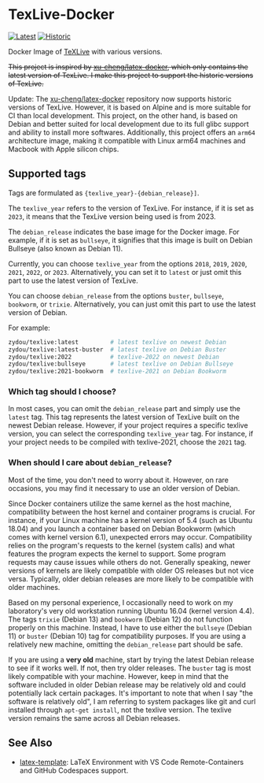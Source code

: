 # TexLive-Docker

[![Latest](https://github.com/zydou/texlive/actions/workflows/build-latest.yml/badge.svg)](https://github.com/zydou/texlive/actions/workflows/build-latest.yml)
[![Historic](https://github.com/zydou/texlive/actions/workflows/build-historic.yml/badge.svg)](https://github.com/zydou/texlive/actions/workflows/build-historic.yml)

Docker Image of [TeXLive](http://tug.org/texlive/) with various versions.

~~This project is inspired by [xu-cheng/latex-docker](https://github.com/xu-cheng/latex-docker), which only contains the latest version of TexLive. I make this project to support the historic versions of TexLive.~~

Update: The [xu-cheng/latex-docker](https://github.com/xu-cheng/latex-docker) repository now supports historic versions of TexLive. However, it is based on Alpine and is more suitable for CI than local development. This project, on the other hand, is based on Debian and better suited for local development due to its full glibc support and ability to install more softwares. Additionally, this project offers an `arm64` architecture image, making it compatible with Linux arm64 machines and Macbook with Apple silicon chips.

## Supported tags

Tags are formulated as `{texlive_year}-{debian_release}]`.

The `texlive_year` refers to the version of TexLive. For instance, if it is set as `2023`, it means that the TexLive version being used is from 2023.

The `debian_release` indicates the base image for the Docker image. For example, if it is set as `bullseye`, it signifies that this image is built on Debian Bullseye (also known as Debian 11).

Currently, you can choose `texlive_year` from the options `2018`, `2019`, `2020`, `2021`, `2022`, or `2023`. Alternatively, you can set it to `latest` or just omit this part to use the latest version of TexLive.

You can choose `debian_release` from the options `buster`, `bullseye`, `bookworm`, or `trixie`. Alternatively, you can just omit this part to use the latest version of Debian.

For example:

```sh
zydou/texlive:latest         # latest texlive on newest Debian
zydou/texlive:latest-buster  # latest texlive on Debian Buster
zydou/texlive:2022           # texlive-2022 on newest Debian
zydou/texlive:bullseye       # latest texlive on Debian Bullseye
zydou/texlive:2021-bookworm  # texlive-2021 on Debian Bookworm
```

### Which tag should I choose?

In most cases, you can omit the `debian_release` part and simply use the `latest` tag. This tag represents the latest version of TexLive built on the newest Debian release. However, if your project requires a specific texlive version, you can select the corresponding `texlive_year` tag. For instance, if your project needs to be compiled with texlive-2021, choose the `2021` tag.

### When should I care about `debian_release`?

Most of the time, you don't need to worry about it. However, on rare occasions, you may find it necessary to use an older version of Debian.

Since Docker containers utilize the same kernel as the host machine, compatibility between the host kernel and container programs is crucial. For instance, if your Linux machine has a kernel version of 5.4 (such as Ubuntu 18.04) and you launch a container based on Debian Bookworm (which comes with kernel version 6.1), unexpected errors may occur. Compatibility relies on the program's requests to the kernel (system calls) and what features the program expects the kernel to support. Some program requests may cause issues while others do not. Generally speaking, newer versions of kernels are likely compatible with older OS releases but not vice versa. Typically, older debian releases are more likely to be compatible with older machines.

Based on my personal experience, I occasionally need to work on my laboratory's very old workstation running Ubuntu 16.04 (kernel version 4.4). The tags `trixie` (Debian 13) and `bookworm` (Debian 12) do not function properly on this machine. Instead, I have to use either the `bullseye` (Debian 11) or `buster` (Debian 10) tag for compatibility purposes. If you are using a relatively new machine, omitting the `debian_release` part should be safe.

If you are using a **very old** machine, start by trying the latest Debian release to see if it works well. If not, then try older releases. The `buster` tag is most likely compatible with your machine. However, keep in mind that the software included in older Debian release may be relatively old and could potentially lack certain packages. It's important to note that when I say "the software is relatively old", I am referring to system packages like git and curl installed through `apt-get install`, not the texlive version. The texlive version remains the same across all Debian releases.

## See Also

- [latex-template](https://github.com/zydou/latex-template): LaTeX Environment with VS Code Remote-Containers and GitHub Codespaces support.
